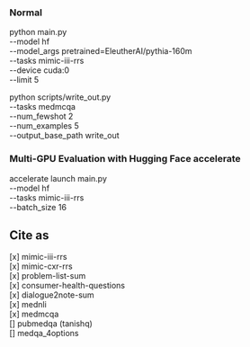 ### Normal

python main.py \
--model hf \
--model_args pretrained=EleutherAI/pythia-160m \
--tasks mimic-iii-rrs \
--device cuda:0 \
--limit 5

python scripts/write_out.py \
--tasks medmcqa \
--num_fewshot 2 \
--num_examples 5 \
--output_base_path write_out

### Multi-GPU Evaluation with Hugging Face accelerate

accelerate launch main.py \
--model hf \
--tasks mimic-iii-rrs \
--batch_size 16 

## Cite as

[x] mimic-iii-rrs<br/>
[x] mimic-cxr-rrs<br/>
[x] problem-list-sum<br/>
[x] consumer-health-questions<br/>
[x] dialogue2note-sum<br/>
[x] mednli<br/>
[x] medmcqa<br/>
[] pubmedqa (tanishq) <br/>
[] medqa_4options<br/>
